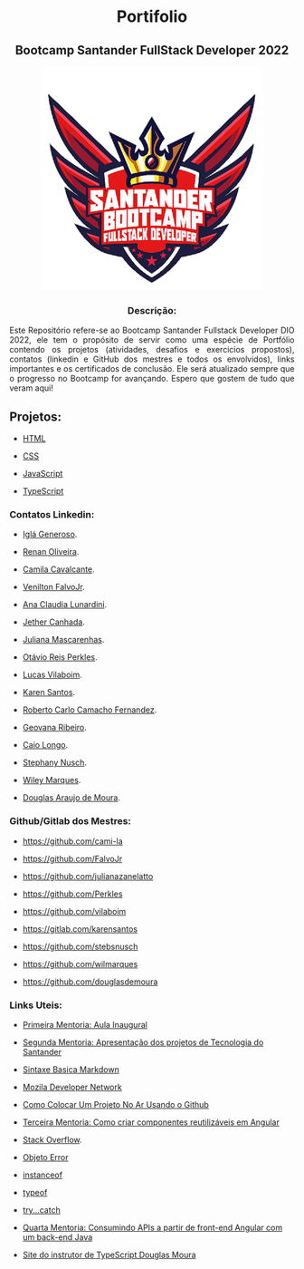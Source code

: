 <h1 align="center">Portifolio</h1>
<h2 align="center">Bootcamp Santander FullStack Developer 2022</h2>
<div align="center">
<img src="https://github.com/Silvio-Arem/Portifolio-bootcamp-fullstack-developer-DIO/blob/main/logo-bootcamp.png">
</div>
<h3 align="center">
<b>Descrição:</b></h3>

<div align="justify">Este Repositório refere-se ao Bootcamp Santander Fullstack Developer DIO 2022, ele tem o propósito de servir como uma espécie de Portfólio contendo os projetos (atividades, desafios e exercicios propostos), contatos (linkedin e GitHub dos mestres e todos os envolvidos), links importantes e os certificados de conclusão.
Ele será atualizado sempre que o progresso no Bootcamp for avançando.
Espero que gostem de tudo que veram aqui!</div>

## Projetos:

- [HTML](https://github.com/Silvio-Arem/Portifolio-bootcamp-fullstack-developer-DIO/tree/main/HTML)

- [CSS](https://github.com/Silvio-Arem/Portifolio-bootcamp-fullstack-developer-DIO/tree/main/CSS)

- [JavaScript](https://github.com/Silvio-Arem/Portifolio-bootcamp-fullstack-developer-DIO/tree/main/JavaScript)

- [TypeScript]()

### Contatos Linkedin:

- [Iglá Generoso](https://www.linkedin.com/in/iglageneroso).

- [Renan Oliveira](https://www.linkedin.com/in/renanoliveira-dio).

- [Camila Cavalcante](https://www.linkedin.com/in/cami-la).

- [Venilton FalvoJr](https://www.linkedin.com/in/falvojr).

- [Ana Claudia Lunardini](https://www.linkedin.com/in/ana-claudia-lunardini-6b89ba22).

- [Jether Canhada](https://www.linkedin.com/in/jether-canhada).

- [Juliana Mascarenhas](https://www.linkedin.com/in/juliana-mascarenhas-ds).

- [Otávio Reis Perkles](https://www.linkedin.com/in/operkles).

- [Lucas Vilaboim](https://www.linkedin.com/in/vilaboim).

- [Karen Santos](https://www.linkedin.com/in/karenasantos).

- [Roberto Carlo Camacho Fernandez](https://www.linkedin.com/in/developer-roberto-camacho).

- [Geovana Ribeiro](https://www.linkedin.com/in/geovanasribeiro).

- [Caio Longo](https://www.linkedin.com/in/caiolongo).

- [Stephany Nusch](https://www.linkedin.com/in/stephanynusch).

- [Wiley Marques](https://www.linkedin.com/in/wilmarques).

- [Douglas Araujo de Moura](https://www.linkedin.com/in/dougmoura).

### Github/Gitlab dos Mestres:

- https://github.com/cami-la

- https://github.com/FalvoJr

- https://github.com/julianazanelatto

- https://github.com/Perkles

- https://github.com/vilaboim

- https://gitlab.com/karensantos

- https://github.com/stebsnusch

- https://github.com/wilmarques

- https://github.com/douglasdemoura

### Links Uteis:

- [Primeira Mentoria: Aula Inaugural](https://www.youtube.com/watch?v=mVmzdqa79dE)

- [Segunda Mentoria: Apresentação dos projetos de Tecnologia do Santander](https://www.youtube.com/watch?v=15fET57MB54)

- [Sintaxe Basica Markdown](https://www.markdownguide.org/basic-syntax/#overview)

- [Mozila Developer Network](https://developer.mozilla.org/pt-BR/)

- [Como Colocar Um Projeto No Ar Usando o Github](https://www.alura.com.br/artigos/como-colocar-projeto-no-ar-com-github-pages?gclid=CjwKCAjwnZaVBhA6EiwAVVyv9NTnvTe1j9vipCL772NXsDTYWDSv2WNpEqekxwIZfUOXLWY928cKvhoCmbQQAvD_BwE)

- [Terceira Mentoria: Como criar componentes reutilizáveis em Angular](https://www.youtube.com/watch?v=KImNNTuzhwQ)

- [Stack Overflow](https://stackoverflow.com).

- [Objeto Error](https://developer.mozilla.org/pt-BR/docs/Web/JavaScript/Reference/Global_Objects/Error)

- [instanceof](https://developer.mozilla.org/pt-BR/docs/Web/JavaScript/Reference/Operators/instanceof)

- [typeof](https://developer.mozilla.org/pt-BR/docs/Web/JavaScript/Reference/Operators/typeof)

- [try...catch](https://developer.mozilla.org/pt-BR/docs/Web/JavaScript/Reference/Statements/try...catch)

- [Quarta Mentoria: Consumindo APIs a partir de front-end Angular com um back-end Java](https://www.youtube.com/watch?v=ILW1PBqiBuk)

- [Site do instrutor de TypeScript Douglas Moura](https://douglasmoura.dev/)
